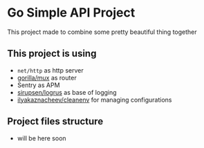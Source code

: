 # Go Simple API Project

This project made to combine some pretty beautiful thing together

## This project is using
* `net/http` as http server
* [gorilla/mux](github.com/gorilla/mux) as router
* Sentry as APM
* [sirupsen/logrus](github.com/sirupsen/logrus) as base of logging
* [ilyakaznacheev/cleanenv](github.com/ilyakaznacheev/cleanenv) for managing configurations

## Project files structure
* will be here soon